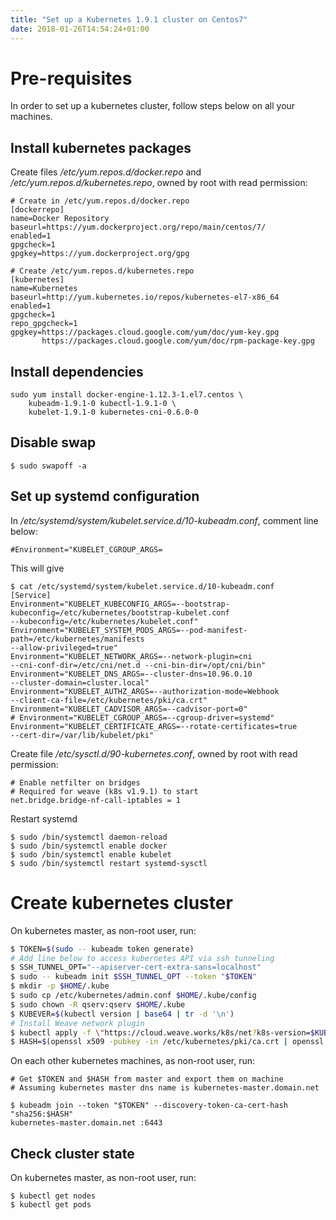 ```yaml
---
title: "Set up a Kubernetes 1.9.1 cluster on Centos7"
date: 2018-01-26T14:54:24+01:00
---
```


# Pre-requisites

In order to set up a kubernetes cluster, follow steps below on all your
machines.

## Install kubernetes packages

Create files */etc/yum.repos.d/docker.repo* and */etc/yum.repos.d/kubernetes.repo*,
owned by root with read permission:

```
# Create in /etc/yum.repos.d/docker.repo
[dockerrepo]
name=Docker Repository
baseurl=https://yum.dockerproject.org/repo/main/centos/7/
enabled=1
gpgcheck=1
gpgkey=https://yum.dockerproject.org/gpg
```

```
# Create /etc/yum.repos.d/kubernetes.repo
[kubernetes]
name=Kubernetes
baseurl=http://yum.kubernetes.io/repos/kubernetes-el7-x86_64
enabled=1
gpgcheck=1
repo_gpgcheck=1
gpgkey=https://packages.cloud.google.com/yum/doc/yum-key.gpg
       https://packages.cloud.google.com/yum/doc/rpm-package-key.gpg
```

## Install dependencies

```
sudo yum install docker-engine-1.12.3-1.el7.centos \
    kubeadm-1.9.1-0 kubectl-1.9.1-0 \
    kubelet-1.9.1-0 kubernetes-cni-0.6.0-0
```

## Disable swap

```
$ sudo swapoff -a
```

## Set up systemd configuration

In */etc/systemd/system/kubelet.service.d/10-kubeadm.conf*, comment line below:

```
#Environment="KUBELET_CGROUP_ARGS=
```

This will give

```
$ cat /etc/systemd/system/kubelet.service.d/10-kubeadm.conf
[Service]
Environment="KUBELET_KUBECONFIG_ARGS=--bootstrap-kubeconfig=/etc/kubernetes/bootstrap-kubelet.conf
--kubeconfig=/etc/kubernetes/kubelet.conf"
Environment="KUBELET_SYSTEM_PODS_ARGS=--pod-manifest-path=/etc/kubernetes/manifests
--allow-privileged=true"
Environment="KUBELET_NETWORK_ARGS=--network-plugin=cni
--cni-conf-dir=/etc/cni/net.d --cni-bin-dir=/opt/cni/bin"
Environment="KUBELET_DNS_ARGS=--cluster-dns=10.96.0.10
--cluster-domain=cluster.local"
Environment="KUBELET_AUTHZ_ARGS=--authorization-mode=Webhook
--client-ca-file=/etc/kubernetes/pki/ca.crt"
Environment="KUBELET_CADVISOR_ARGS=--cadvisor-port=0"
# Environment="KUBELET_CGROUP_ARGS=--cgroup-driver=systemd"
Environment="KUBELET_CERTIFICATE_ARGS=--rotate-certificates=true
--cert-dir=/var/lib/kubelet/pki"
```

Create file */etc/sysctl.d/90-kubernetes.conf*, owned by root with read
permission:

```
# Enable netfilter on bridges
# Required for weave (k8s v1.9.1) to start
net.bridge.bridge-nf-call-iptables = 1
```

Restart systemd

```
$ sudo /bin/systemctl daemon-reload
$ sudo /bin/systemctl enable docker 
$ sudo /bin/systemctl enable kubelet
$ sudo /bin/systemctl restart systemd-sysctl
```

# Create kubernetes cluster

On kubernetes master, as non-root user, run:

```bash
$ TOKEN=$(sudo -- kubeadm token generate)
# Add line below to access kubernetes API via ssh tunneling
$ SSH_TUNNEL_OPT="--apiserver-cert-extra-sans=localhost"
$ sudo -- kubeadm init $SSH_TUNNEL_OPT --token "$TOKEN"
$ mkdir -p $HOME/.kube
$ sudo cp /etc/kubernetes/admin.conf $HOME/.kube/config
$ sudo chown -R qserv:qserv $HOME/.kube
$ KUBEVER=$(kubectl version | base64 | tr -d '\n')
# Install Weave network plugin
$ kubectl apply -f \"https://cloud.weave.works/k8s/net?k8s-version=$KUBEVER\"
$ HASH=$(openssl x509 -pubkey -in /etc/kubernetes/pki/ca.crt | openssl rsa -pubin -outform der 2>/dev/null | openssl dgst -sha256 -hex | sed 's/^.* //')
```

On each other kubernetes machines,  as non-root user, run:

```
# Get $TOKEN and $HASH from master and export them on machine
# Assuming kubernetes master dns name is kubernetes-master.domain.net

$ kubeadm join --token "$TOKEN" --discovery-token-ca-cert-hash "sha256:$HASH"
kubernetes-master.domain.net :6443
```

## Check cluster state

On kubernetes master, as non-root user, run:

```
$ kubectl get nodes
$ kubectl get pods
```
